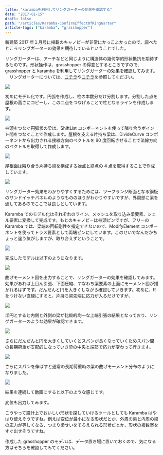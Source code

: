 ```yaml
---
title: "karambaを利用してリングガーターの効果を確認する"
date: "2017-01-15"
draft: false
path: "/articles/Karamba-ConfirmEffectOfRingGarter"
article-tags: ["karamba", "grasshopper"]
---
```


新建築 2017 年１月号に掲載のキャノピーが非常にかっこよかったので、調べたところリングガーターの効果を期待しているということでした。

リングガーダーは、アーチなどと同じように構造体の幾何学的形状抵抗を期待するものです。形状操作は、grasshopper の得意とするところですので、grasshopper と karamba を利用してリングガーダーの効果を確認してみます。  
　リングガーターについては、[コチラ](http://www.archstructure.net/asmt/topics/2015/05/weinberg.html)や[コチラ](http://www.archstructure.net/asmt/topics/2015/02/lecture.html)を参照してください。

[![](https://2.bp.blogspot.com/-2jziJwIoq_M/WHtM2V-N3WI/AAAAAAAABUQ/LLCnuykP8qwOZydjsB52__V1IodB8PqigCLcB/s320/%25E3%2583%2588%25E3%2583%2583%25E3%2583%2597%25E7%2594%25BB%25E5%2583%258F.PNG)](https://2.bp.blogspot.com/-2jziJwIoq_M/WHtM2V-N3WI/AAAAAAAABUQ/LLCnuykP8qwOZydjsB52__V1IodB8PqigCLcB/s1600/%25E3%2583%2588%25E3%2583%2583%25E3%2583%2597%25E7%2594%25BB%25E5%2583%258F.PNG)

初めにモデル化です。円弧を作成し、柱の本数分だけ分割します。分割した点を屋根の高さにコピーし、この二点をつなげることで柱となるラインを作成します。

[![](https://2.bp.blogspot.com/-RkYlMt5rhA4/WHtxQyKEn4I/AAAAAAAABUg/UjN6x7l8QHIzsAgIqAClAAlvQoUfrnVTQCLcB/s400/%25E6%259F%25B1%25E3%2581%25AE%25E4%25BD%259C%25E6%2588%2590.PNG)](https://2.bp.blogspot.com/-RkYlMt5rhA4/WHtxQyKEn4I/AAAAAAAABUg/UjN6x7l8QHIzsAgIqAClAAlvQoUfrnVTQCLcB/s1600/%25E6%259F%25B1%25E3%2581%25AE%25E4%25BD%259C%25E6%2588%2590.PNG)

柱頭をつなぐ円弧状の梁は、ShiftList コンポーネントを使って隣り合うポイント間をつなぐことで作成します。屋根を支える片持ち梁は、DivideCurve コンポーネントから出力される接線方向のベクトルを 90 度回転させることで法線方向のベクトルを取得して作成します。

[![](https://4.bp.blogspot.com/-FsVZjhI2dQo/WHty-9J8ffI/AAAAAAAABUk/2XGh92i1rf0QcFpwYTG0EjdqcAoreC82ACLcB/s400/%25E6%25A2%2581%25E3%2581%25AE%25E3%2581%258B%25E3%2581%2591%25E6%2596%25B9.PNG)](https://4.bp.blogspot.com/-FsVZjhI2dQo/WHty-9J8ffI/AAAAAAAABUk/2XGh92i1rf0QcFpwYTG0EjdqcAoreC82ACLcB/s1600/%25E6%25A2%2581%25E3%2581%25AE%25E3%2581%258B%25E3%2581%2591%25E6%2596%25B9.PNG)

屋根面は隣り合う片持ち梁を構成する始点と終点の 4 点を取得することで作成しています。

[![](https://1.bp.blogspot.com/-hwNXDpClpP0/WHt0dMN0pBI/AAAAAAAABUo/ajGrDVhmQeoQggWriT45GglZnC_bUdL3gCLcB/s400/%25E3%2583%2591%25E3%2583%258D%25E3%2583%25AB%25E3%2581%25AE%25E4%25BD%259C%25E6%2588%2590.PNG)](https://1.bp.blogspot.com/-hwNXDpClpP0/WHt0dMN0pBI/AAAAAAAABUo/ajGrDVhmQeoQggWriT45GglZnC_bUdL3gCLcB/s1600/%25E3%2583%2591%25E3%2583%258D%25E3%2583%25AB%25E3%2581%25AE%25E4%25BD%259C%25E6%2588%2590.PNG)

リングガーター効果をわかりやすくするためには、ツーフランジ断面となる鋼板のサンドイッチパネルのようなもののほうがわかりやすいですが、外周部に梁を通してあるのでここでは良しとしています。

Karamba でのモデル化はそれぞれのライン、メッシュを取り込み梁要素、シェル要素に変換して完成です。もとのキャノピーは柱頭ピンですが、フリーの Karamba では、梁端の回転剛性を指定できないので、ModifyElement コンポーネントを使ってトラス要素として両端ピンにしています。このせいでなんだかちょっと違う気がしますが、取り合えずということで。

[![](https://3.bp.blogspot.com/-RGOLE0zUH9U/WHt5xpIRGJI/AAAAAAAABUw/qfYUcMY_FzEOzo-6kFcVEoQBnhdNOXJMgCLcB/s400/%25E6%259F%25B1%25E3%2583%2588%25E3%2583%25A9%25E3%2582%25B9%25E5%258C%2596.PNG)](https://3.bp.blogspot.com/-RGOLE0zUH9U/WHt5xpIRGJI/AAAAAAAABUw/qfYUcMY_FzEOzo-6kFcVEoQBnhdNOXJMgCLcB/s1600/%25E6%259F%25B1%25E3%2583%2588%25E3%2583%25A9%25E3%2582%25B9%25E5%258C%2596.PNG)

完成したモデルは以下のようになります。

[![](https://4.bp.blogspot.com/-z7KvZ3WD_AQ/WHt7HtGvcYI/AAAAAAAABU0/Lkyr2BUQ_ckXlmz9iQpJs8eooKaP9K_ggCLcB/s400/%25E5%25AE%258C%25E6%2588%2590%25E3%2583%25A2%25E3%2583%2587%25E3%2583%25AB.PNG)](https://4.bp.blogspot.com/-z7KvZ3WD_AQ/WHt7HtGvcYI/AAAAAAAABU0/Lkyr2BUQ_ckXlmz9iQpJs8eooKaP9K_ggCLcB/s1600/%25E5%25AE%258C%25E6%2588%2590%25E3%2583%25A2%25E3%2583%2587%25E3%2583%25AB.PNG)

曲げモーメント図を出力することで、リングガーターの効果を確認してみます。効果があれば上目ん引張、下面圧縮、すなわち梁要素の上面にモーメント図が描かれるはずです。だんだんと円を大きくしながら確認していきます。初めに、R をつけない直線にすると、片持ち梁先端に応力が入るだけですが、

[![](https://3.bp.blogspot.com/-v16ln_4MwqE/WHt-cKogZXI/AAAAAAAABVI/gbMMmf1sj9YgJbqdleXrWEnUA0VCoI4lwCEw/s400/%25E7%259B%25B4%25E7%25B7%259A.PNG)](https://3.bp.blogspot.com/-v16ln_4MwqE/WHt-cKogZXI/AAAAAAAABVI/gbMMmf1sj9YgJbqdleXrWEnUA0VCoI4lwCEw/s1600/%25E7%259B%25B4%25E7%25B7%259A.PNG)

半円とすると内側と外側の梁が比較的均一な上端引張の結果となっており、リングガーターのような効果が確認できます。

[![](https://2.bp.blogspot.com/-cIeOy_-uG18/WHt-bsMxIeI/AAAAAAAABU8/VDtcb3yB9X4HoysAHVuB_d7IKuYeby78QCEw/s400/%25E5%258D%258A%25E5%2586%2586.PNG)](https://2.bp.blogspot.com/-cIeOy_-uG18/WHt-bsMxIeI/AAAAAAAABU8/VDtcb3yB9X4HoysAHVuB_d7IKuYeby78QCEw/s1600/%25E5%258D%258A%25E5%2586%2586.PNG)

さらにだんだんと円を大きくしていくとスパンが長くなっていくためスパン間の長期荷重が支配的になっていき梁の中央と端部で応力が変わって行きます。

[![](https://1.bp.blogspot.com/-8wFsvNJkjok/WHt-bgvr_EI/AAAAAAAABVA/RK4LdZuevs8CYq28cjUfP15-Q9PfNAnvgCEw/s400/50.PNG)](https://1.bp.blogspot.com/-8wFsvNJkjok/WHt-bgvr_EI/AAAAAAAABVA/RK4LdZuevs8CYq28cjUfP15-Q9PfNAnvgCEw/s1600/50.PNG)

さらにスパンを伸ばすと通常の長期荷重時の梁の曲げモーメント分布のようになりました。

[![](https://3.bp.blogspot.com/-sIDZ6OwgiZk/WHt-btCG-TI/AAAAAAAABVE/D3N1ZgoGzIso-f2g8VLLKPKyxMpNkFqbQCEw/s400/75.PNG)](https://3.bp.blogspot.com/-sIDZ6OwgiZk/WHt-btCG-TI/AAAAAAAABVE/D3N1ZgoGzIso-f2g8VLLKPKyxMpNkFqbQCEw/s1600/75.PNG)

結果を連続して動画にすると以下のような感じです。

変位も出力してみます。

こうやって設計上でおいしい形状を探していけるツールとしても Karamba はやはり使えそうですね。例えば変位が最小になる形状だとか、外周の梁と内周の梁の応力が等しくなる、つまり梁せいをそろえられる形状だとか、形状の複数案をすぐ出せそうですね。

作成した grasshopper のモデルは、データ置き場に置いておくので、気になる方はそちらを確認してみてください。
